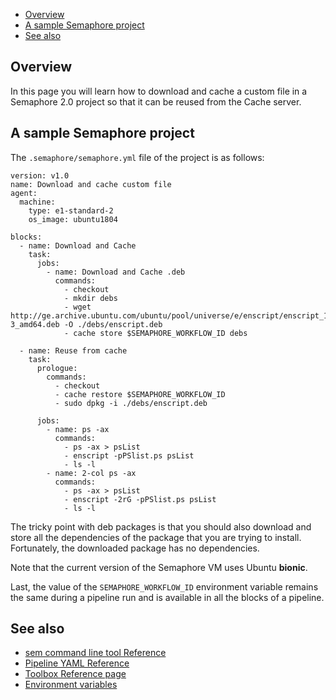
* [Overview](#overview)
* [A sample Semaphore project](#a-sample-semaphore-project)
* [See also](#see-also)

## Overview

In this page you will learn how to download and cache a custom file in a
Semaphore 2.0 project so that it can be reused from the Cache server.

## A sample Semaphore project

The `.semaphore/semaphore.yml` file of the project is as follows:

	version: v1.0
	name: Download and cache custom file
	agent:
	  machine:
	    type: e1-standard-2
	    os_image: ubuntu1804
    
	blocks:
	  - name: Download and Cache
	    task:
	      jobs:
	        - name: Download and Cache .deb
	          commands:
	            - checkout
	            - mkdir debs
	            - wget http://ge.archive.ubuntu.com/ubuntu/pool/universe/e/enscript/enscript_1.6.5.90-3_amd64.deb -O ./debs/enscript.deb
	            - cache store $SEMAPHORE_WORKFLOW_ID debs
    
	  - name: Reuse from cache
	    task:
	      prologue:
	        commands:
	          - checkout
	          - cache restore $SEMAPHORE_WORKFLOW_ID
	          - sudo dpkg -i ./debs/enscript.deb
    
	      jobs:
	        - name: ps -ax
	          commands:
	            - ps -ax > psList
	            - enscript -pPSlist.ps psList
	            - ls -l
	        - name: 2-col ps -ax
	          commands:
	            - ps -ax > psList
	            - enscript -2rG -pPSlist.ps psList
	            - ls -l

The tricky point with deb packages is that you should also download and store
all the dependencies of the package that you are trying to install.
Fortunately, the downloaded package has no dependencies.

Note that the current version of the Semaphore VM uses Ubuntu **bionic**.

Last, the value of the `SEMAPHORE_WORKFLOW_ID` environment variable remains the
same during a pipeline run and is available in all the blocks of a pipeline.

## See also

* [sem command line tool Reference](https://docs.semaphoreci.com/article/53-sem-reference)
* [Pipeline YAML Reference](https://docs.semaphoreci.com/article/50-pipeline-yaml)
* [Toolbox Reference page](https://docs.semaphoreci.com/article/54-toolbox-reference)
* [Environment variables](https://docs.semaphoreci.com/article/12-environment-variables)
